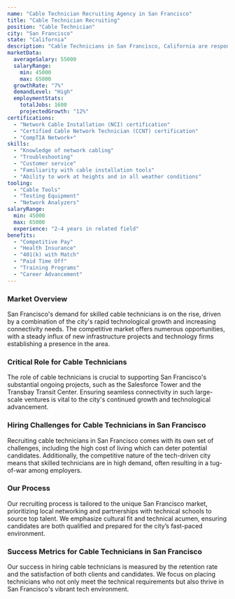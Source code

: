 ```yaml
---
name: "Cable Technician Recruiting Agency in San Francisco"
title: "Cable Technician Recruiting"
position: "Cable Technician"
city: "San Francisco"
state: "California"
description: "Cable Technicians in San Francisco, California are responsible for installing, maintaining, and repairing cable systems for televisions, internet services, and phone systems."
marketData:
  averageSalary: 55000
  salaryRange:
    min: 45000
    max: 65000
  growthRate: "7%"
  demandLevel: "High"
  employmentStats:
    totalJobs: 1600
    projectedGrowth: "12%"
certifications:
  - "Network Cable Installation (NCI) certification"
  - "Certified Cable Network Technician (CCNT) certification"
  - "CompTIA Network+"
skills:
  - "Knowledge of network cabling"
  - "Troubleshooting"
  - "Customer service"
  - "Familiarity with cable installation tools"
  - "Ability to work at heights and in all weather conditions"
tooling:
  - "Cable Tools"
  - "Testing Equipment"
  - "Network Analyzers"
salaryRange:
  min: 45000
  max: 65000
  experience: "2-4 years in related field"
benefits:
  - "Competitive Pay"
  - "Health Insurance"
  - "401(k) with Match"
  - "Paid Time Off"
  - "Training Programs"
  - "Career Advancement"
---
```


### Market Overview
San Francisco's demand for skilled cable technicians is on the rise, driven by a combination of the city's rapid technological growth and increasing connectivity needs. The competitive market offers numerous opportunities, with a steady influx of new infrastructure projects and technology firms establishing a presence in the area.

### Critical Role for Cable Technicians
The role of cable technicians is crucial to supporting San Francisco's substantial ongoing projects, such as the Salesforce Tower and the Transbay Transit Center. Ensuring seamless connectivity in such large-scale ventures is vital to the city's continued growth and technological advancement.

### Hiring Challenges for Cable Technicians in San Francisco
Recruiting cable technicians in San Francisco comes with its own set of challenges, including the high cost of living which can deter potential candidates. Additionally, the competitive nature of the tech-driven city means that skilled technicians are in high demand, often resulting in a tug-of-war among employers.

### Our Process
Our recruiting process is tailored to the unique San Francisco market, prioritizing local networking and partnerships with technical schools to source top talent. We emphasize cultural fit and technical acumen, ensuring candidates are both qualified and prepared for the city’s fast-paced environment.

### Success Metrics for Cable Technicians in San Francisco
Our success in hiring cable technicians is measured by the retention rate and the satisfaction of both clients and candidates. We focus on placing technicians who not only meet the technical requirements but also thrive in San Francisco's vibrant tech environment.